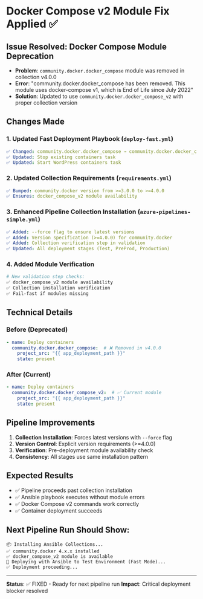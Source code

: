 # Docker Compose v2 Module Fix Applied ✅

## Issue Resolved: Docker Compose Module Deprecation
- **Problem**: `community.docker.docker_compose` module was removed in collection v4.0.0
- **Error**: "community.docker.docker_compose has been removed. This module uses docker-compose v1, which is End of Life since July 2022"
- **Solution**: Updated to use `community.docker.docker_compose_v2` with proper collection version

## Changes Made

### 1. Updated Fast Deployment Playbook (`deploy-fast.yml`)
```yaml
✅ Changed: community.docker.docker_compose → community.docker.docker_compose_v2
✅ Updated: Stop existing containers task
✅ Updated: Start WordPress containers task
```

### 2. Updated Collection Requirements (`requirements.yml`)
```yaml
✅ Bumped: community.docker version from >=3.0.0 to >=4.0.0
✅ Ensures: docker_compose_v2 module availability
```

### 3. Enhanced Pipeline Collection Installation (`azure-pipelines-simple.yml`)
```yaml
✅ Added: --force flag to ensure latest versions
✅ Added: Version specification (>=4.0.0) for community.docker
✅ Added: Collection verification step in validation
✅ Updated: All deployment stages (Test, PreProd, Production)
```

### 4. Added Module Verification
```bash
# New validation step checks:
✅ docker_compose_v2 module availability
✅ Collection installation verification
✅ Fail-fast if modules missing
```

## Technical Details

### Before (Deprecated)
```yaml
- name: Deploy containers
  community.docker.docker_compose:  # ❌ Removed in v4.0.0
    project_src: "{{ app_deployment_path }}"
    state: present
```

### After (Current)
```yaml
- name: Deploy containers
  community.docker.docker_compose_v2:  # ✅ Current module
    project_src: "{{ app_deployment_path }}"
    state: present
```

## Pipeline Improvements
1. **Collection Installation**: Forces latest versions with `--force` flag
2. **Version Control**: Explicit version requirements (>=4.0.0)
3. **Verification**: Pre-deployment module availability check
4. **Consistency**: All stages use same installation pattern

## Expected Results
- ✅ Pipeline proceeds past collection installation
- ✅ Ansible playbook executes without module errors
- ✅ Docker Compose v2 commands work correctly
- ✅ Container deployment succeeds

## Next Pipeline Run Should Show:
```
📦 Installing Ansible Collections...
✅ community.docker 4.x.x installed
✅ docker_compose_v2 module is available
🔧 Deploying with Ansible to Test Environment (Fast Mode)...
✅ Deployment proceeding...
```

---
**Status**: ✅ FIXED - Ready for next pipeline run
**Impact**: Critical deployment blocker resolved
